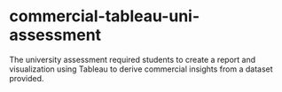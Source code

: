 # commercial-tableau-uni-assessment
The university assessment required students to create a report and visualization using Tableau to derive commercial insights from a dataset provided.
